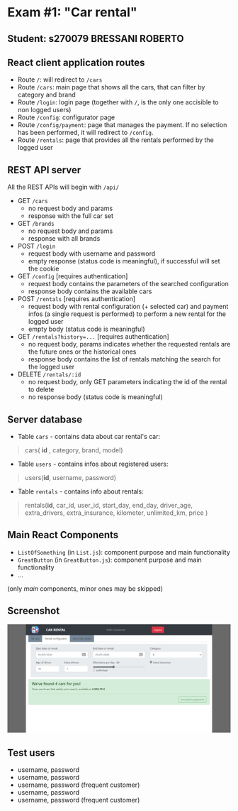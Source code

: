 # Exam #1: "Car rental"
## Student: s270079 BRESSANI ROBERTO

## React client application routes

- Route `/`: will redirect to `/cars`
- Route `/cars`: main page that shows all the cars, that can filter by category and brand
- Route `/login`: login page (together with `/`, is the only one accisible to non logged users)
- Route `/config`: configurator page
- Route `/config/payment`: page that manages the payment. If no selection has been performed, it will redirect to `/config`.
- Route `/rentals`: page that provides all the rentals performed by the logged user


## REST API server

All the REST APIs will begin with `/api/`

- GET `/cars` 
  - no request body and params
  - response with the full car set
- GET `/brands`
  - no request body and params
  - response with all brands
- POST `/login`
  - request body with username and password
  - empty response (status code is meaningful), if successful will set the cookie
- GET `/config` [requires authentication] <!--TODO see which info give -->
  - request body contains the parameters of the searched configuration 
  - response body contains the available cars
- POST `/rentals` [requires authentication]
  - request body with rental configuration (+ selected car) and payment infos (a single request is performed) to perform a new rental for the logged user
  - empty body (status code is meaningful)
- GET `/rentals?history=...` [requires authentication]
  - no request body, params indicates whether the requested rentals are the future ones or the historical ones
  - response body contains the list of rentals matching the search for the logged user
- DELETE `/rentals/:id`
  - no request body, only GET parameters indicating the id of the rental to delete
  - no response body (status code is meaningful)

## Server database

- Table `cars` - contains data about car rental's car:
 >cars(	__id__ , category, brand, model)
- Table `users` - contains infos about registered users:
 > users(__id__, username, password)
- Table `rentals` - contains info about rentals:
 > rentals(__id__, car_id, user_id, start_day, end_day, driver_age, extra_drivers, extra_insurance, kilometer, unlimited_km, price )


## Main React Components

- `ListOfSomething` (in `List.js`): component purpose and main functionality
- `GreatButton` (in `GreatButton.js`): component purpose and main functionality
- ...

(only _main_ components, minor ones may be skipped)

## Screenshot

<!--TODO addd screen shot -->
![Configurator Screenshot](./img/screenshot.jpg)

## Test users

* username, password
* username, password
* username, password (frequent customer)
* username, password
* username, password (frequent customer)
